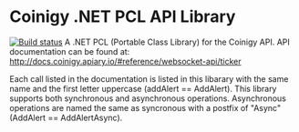 # Coinigy .NET PCL API Library
[![Build status](https://ci.appveyor.com/api/projects/status/3m21w4wi59xri33d?svg=true)](https://ci.appveyor.com/project/ByronAP/coinigy-net-pcl-api)
A .NET PCL (Portable Class Library) for the Coinigy API.
API documentation can be found at: http://docs.coinigy.apiary.io/#reference/websocket-api/ticker

Each call listed in the documentation is listed in this libarary with the same name and the first letter uppercase (addAlert == AddAlert).
This library supports both synchronous and asynchronous operations. Asynchronous operations are named the same as syncronous with a postfix of "Async" (AddAlert == AddAlertAsync).